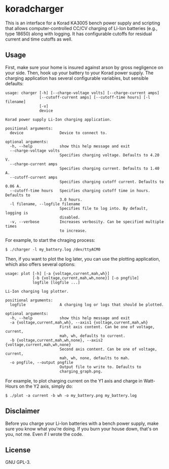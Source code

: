 # koradcharger
This is an interface for a Korad KA3005 bench power supply and scripting that
allows computer-controlled CC/CV charging of Li-Ion batteries (e.g., type
18650) along with logging. It has configurable cutoffs for residual current and
time cutoffs as well.

## Usage
First, make sure your home is insured against arson by gross negligence on your
side. Then, hook up your battery to your Korad power supply. The charging application
has several configurable variables, but sensible defaults:

```
usage: charger [-h] [--charge-voltage volts] [--charge-current amps]
               [--cutoff-current amps] [--cutoff-time hours] [-l filename]
               [-v]
               device

Korad power supply Li-Ion charging application.

positional arguments:
  device                Device to connect to.

optional arguments:
  -h, --help            show this help message and exit
  --charge-voltage volts
                        Specifies charging voltage. Defaults to 4.20 V.
  --charge-current amps
                        Specifies charging current. Defaults to 1.40 A.
  --cutoff-current amps
                        Specifies charging cutoff current. Defaults to 0.06 A.
  --cutoff-time hours   Specifies charging cutoff time in hours. Defaults to
                        3.0 hours.
  -l filename, --logfile filename
                        Specifies file to log into. By default, logging is
                        disabled.
  -v, --verbose         Increases verbosity. Can be specified multiple times
                        to increase.
```

For example, to start the chraging process:

```
$ ./charger -l my_battery.log /dev/ttyACM0
```

Then, if you want to plot the log later, you can use the plotting application, which also offers several options:

```
usage: plot [-h] [-a {voltage,current,mah,wh}]
            [-b {voltage,current,mah,wh,none}] [-o pngfile]
            logfile [logfile ...]

Li-Ion charging log plotter.

positional arguments:
  logfile               A charging log or logs that should be plotted.

optional arguments:
  -h, --help            show this help message and exit
  -a {voltage,current,mah,wh}, --axis1 {voltage,current,mah,wh}
                        First axis content. Can be one of voltage, current,
                        mah, wh, defaults to current.
  -b {voltage,current,mah,wh,none}, --axis2 {voltage,current,mah,wh,none}
                        Second axis content. Can be one of voltage, current,
                        mah, wh, none, defaults to mah.
  -o pngfile, --output pngfile
                        Output file to write to. Defaults to
                        charging_graph.png.
```

For example, to plot charging current on the Y1 axis and charge in Watt-Hours on
the Y2 axis, simply do:

```
$ ./plot -a current -b wh -o my_battery.png my_battery.log
```

## Disclaimer
Before you charge your Li-Ion batteries with a bench power supply, make sure
you know what you're doing.  If you burn your house down, that's on you, not
me. Even if I wrote the code.

## License
GNU GPL-3.
